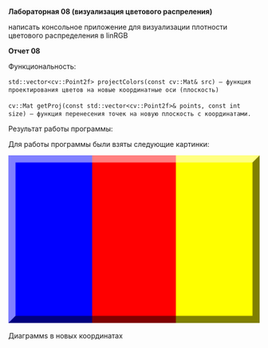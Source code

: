 **Лабораторная 08 (визуализация цветового распреления)**

написать консольное приложение для визуализации плотности цветового распределения в linRGB

**Отчет 08**
	 
Функциональность:

	std::vector<cv::Point2f> projectColors(const cv::Mat& src) – функция проектирования цветов на новые координатные оси (плоскость)
 
	cv::Mat getProj(const std::vector<cv::Point2f>& points, const int size) – функция перенесения точек на новую плоскость с координатами.
 
Результат работы программы: 

Для работы программы были взяты следующие картинки:

![FirstPic](./prj.lab/lab08/Полоски.png)
   
Диаграммs в новых координатах
   
